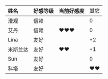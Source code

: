 |姓名|好感等级|当前好感度|其它|
|:-|:-|:-|:-|
|澄观|信赖||0|
|艾丹|信赖|❤❤❤|0|
|Lina|友好||+2|
|米斯兰达|友好|❤❤|+1|
|Sun|友好||0|
|科塔|友好||❤❤|